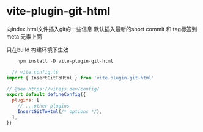 # vite-plugin-git-html

向index.html文件插入git的一些信息 默认插入最新的short commit 和 tag标签到 meta 元素上面
 
只在build 构建环境下生效

```javascript
    npm install -D vite-plugin-git-html
```


```javascript
  // vite.config.ts
import { InsertGitToHtml } from 'vite-plugin-git-html'

// @see https://vitejs.dev/config/
export default defineConfig({
  plugins: [
    // ...other plugins
    InsertGitToHtml(/* options */),
  ],
})
```